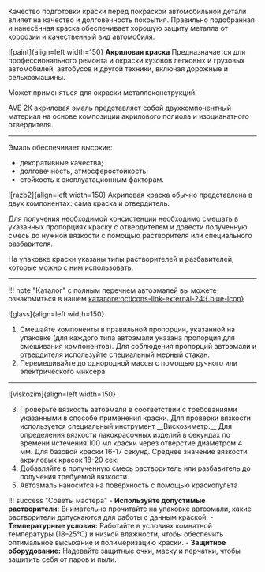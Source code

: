 Качество подготовки краски перед покраской автомобильной детали влияет на качество и долговечность покрытия. Правильно подобранная и нанесённая краска обеспечивает хорошую защиту металла от коррозии и качественный вид автомобиля.

![paint]{align=left width=150} __Акриловая краска__ Предназначается для профессионального ремонта и окраски кузовов легковых и грузовых автомобилей, автобусов и другой техники, включая дорожные и сельхозмашины. 

Может применяться для окраски металлоконструкций. 

AVE 2К акриловая эмаль представляет собой двухкомпонентный материал на основе композиции акрилового полиола и изоцианатного отвердителя.

---

Эмаль обеспечивает высокие:

- декоративные качества;
- долговечность, атмосферостойкость;
- стойкость к эксплуатационным факторам.

![razb2]{align=left width=150} Акриловая краска обычно представлена в двух компонентах: сама краска и отвердитель. 

Для получения необходимой консистенции необходимо смешать в указанных пропорциях краску с отвердителем и довести полученную смесь до нужной вязкости с помощью растворителя или специального разбавителя.

На упаковке краски указаны типы растворителей и разбавителей, которые можно с ним использовать.

--- 

!!! note "Каталог"
	с полным перечнем автоэмалей вы можете ознакомиться в нашем [каталоге:octicons-link-external-24:{.blue-icon}](https://autolevel.pro/catalog/avtoemali/)

![glass]{align=left width=150}

1. Смешайте компоненты в правильной пропорции, указанной на упаковке (для каждого типа автоэмали указана пропорция для смешивания компонентов). Для соблюдения пропорций автоэмали и отвердителя используйте специальный мерный стакан. 
2. Перемешивайте до однородной массы с помощью ручного или электрического миксера.

---

![viskozim]{align=left width=150}

<ol start="3" markdown><li markdown>  Проверьте вязкость автоэмали в соответствии с требованиями указанными в способе применения краски. Для проверки вязкости используется специальный инструмент __Вискозиметр.__ Для определения вязкости лакокрасочных изделий в секундах по времени истечения 100 мл краски через отверстие диаметром 4 мм. Для базовой краски 16-17 секунд. Среднее значение вязкости акриловых красок 18-20 сек.</li>

<li> Добавляйте в полученную смесь растворитель или разбавитель до получения требуемой вязкости.</li>

<li>  Автоэмаль наносится на поверхность с помощью краскопульта</li></ol>

!!! success "Советы мастера"
    - __Используйте допустимые растворители:__ Внимательно прочитайте на упаковке автоэмали, какие растворители допускаются для работы с данным краской.
	- __Температурные условия:__ Работайте в условиях комнатной температуры (18–25°C) и низкой влажности, чтобы обеспечить оптимальное высыхание и полимеризацию краски.
    - __Защитное оборудование:__ Надевайте защитные очки, маску и перчатки, чтобы защитить себя от паров и пыли.
